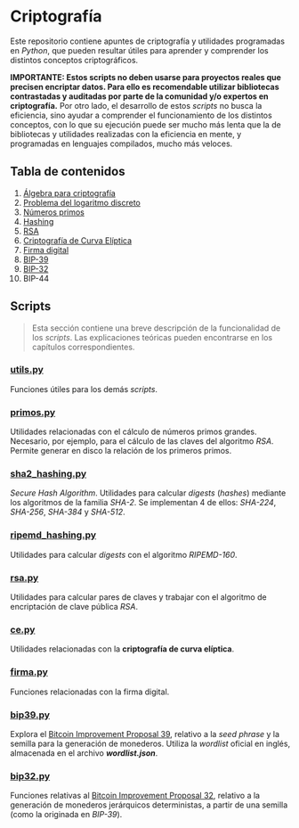 # Criptografía

Este repositorio contiene apuntes de criptografía y utilidades programadas en *Python*, que pueden resultar útiles para aprender y comprender los distintos conceptos criptográficos.

**IMPORTANTE: Estos scripts no deben usarse para proyectos reales que precisen encriptar datos. Para ello es recomendable utilizar bibliotecas contrastadas y auditadas por parte de la comunidad y/o expertos en criptografía.** Por otro lado, el desarrollo de estos *scripts* no busca la eficiencia, sino ayudar a comprender el funcionamiento de los distintos conceptos, con lo que su ejecución puede ser mucho más lenta que la de bibliotecas y utilidades realizadas con la eficiencia en mente, y programadas en lenguajes compilados, mucho más veloces.

## Tabla de contenidos

1. [Álgebra para criptografía](capitulos/algebra.md)
1. [Problema del logaritmo discreto](capitulos/logaritmo-discreto.md)
1. [Números primos](capitulos/primos.md)
1. [Hashing](capitulos/hashing.md)
1. [RSA](capitulos/rsa.md)
1. [Criptografía de Curva Elíptica](capitulos/curva-eliptica.md)
1. [Firma digital](capitulos/firma.md)
1. [BIP-39](capitulos/bip39.md)
1. [BIP-32](capitulos/bip32.md)
1. BIP-44

## Scripts

> Esta sección contiene una breve descripción de la funcionalidad de los *scripts*. Las explicaciones teóricas pueden encontrarse en los capítulos correspondientes.

### [utils.py](utils.py)

Funciones útiles para los demás *scripts*.

### [primos.py](primos.py)

Utilidades relacionadas con el cálculo de números primos grandes. Necesario, por ejemplo, para el cálculo de las claves del algoritmo *RSA*. Permite generar en disco la relación de los primeros primos.

### [sha2_hashing.py](sha2_hashing.py)

*Secure Hash Algorithm*. Utilidades para calcular *digests* (*hashes*) mediante los algoritmos de la familia *SHA-2*. Se implementan 4 de ellos: *SHA-224*, *SHA-256*, *SHA-384* y *SHA-512*.

### [ripemd_hashing.py](ripemd_hashing.py)

Utilidades para calcular *digests* con el algoritmo *RIPEMD-160*.

### [rsa.py](rsa.py)

Utilidades para calcular pares de claves y trabajar con el algoritmo de encriptación de clave pública *RSA*.

### [ce.py](ce.py)

Utilidades relacionadas con la **criptografía de curva elíptica**.

### [firma.py](firma.py)

Funciones relacionadas con la firma digital.

### [bip39.py](bip39.py)

Explora el [Bitcoin Improvement Proposal 39](https://github.com/bitcoin/bips/blob/master/bip-0039.mediawiki), relativo a la *seed phrase* y la semilla para la generación de monederos. Utiliza la *wordlist* oficial en inglés, almacenada en el archivo ***wordlist.json***.

### [bip32.py](bip32.py)

Funciones relativas al [Bitcoin Improvement Proposal 32](https://github.com/bitcoin/bips/blob/master/bip-0032.mediawiki), relativo a la generación de monederos jerárquicos deterministas, a partir de una semilla (como la originada en *BIP-39*).
